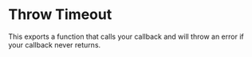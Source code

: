 # Throw Timeout

This exports a function that calls your callback and will throw an error if your callback never returns.
